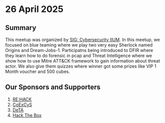 # 26 April 2025

## Summary
This meetup was organized by [SIG: Cybersecurity IIUM](https://www.linkedin.com/company/sigcyberseciium/). In this meetup, we focused on blue teaming where we play two very easy Sherlock named Origins and Dream-Jobs-1. Participatns being introduced to DFIR where they learn how to do forensic in pcap and Threat Intelligence where we show how to use Mitre ATT&CK framework to gain information about threat actor. We also give them quizzes where winner got some prizes like VIP 1 Month voucher and 500 cubes. 

## Our Sponsors and Supporters
1. [RE:HACK](https://www.rehack.my/home/)
2. [CoExCyS](https://kulliyyah.iium.edu.my/kict/centre-of-e-c-s/)
3. [DeTA](https://plashspeed-aiman.github.io/#/gerakan)
4. [Hack The Box](https://hacktheboxltd.sjv.io/kORj2L)